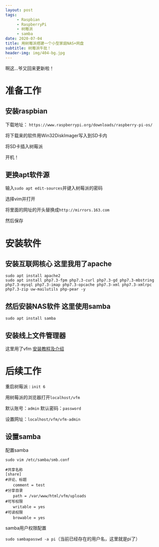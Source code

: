 ```yaml
---
layout: post
tags:
     - Raspbian
     - RaspberryPi
     - 树莓派
     - samba
date: 2020-07-04
title: 用树莓派搭建一个小型家庭NAS+网盘
subtitle: 树莓派牛批！
header-img: img/404-bg.jpg
---
```


啊这...爷又回来更新啦！

# 准备工作 

## 安装raspbian
下载地址： `https://www.raspberrypi.org/downloads/raspberry-pi-os/`

将下载来的软件用Win32DiskImager写入到SD卡内

将SD卡插入树莓派

开机！

## 更换apt软件源

输入`sudo apt edit-sources`并键入树莓派的密码

选择vim并打开

将里面的网址的开头替换成`http://mirrors.163.com`

然后保存

# 安装软件

## 安装互联网核心 **这里我用了apache**

```
sudo apt install apache2
sudo apt install php7.3-fpm php7.3-curl php7.3-gd php7.3-mbstring php7.3-mysql php7.3-imap php7.3-opcache php7.3-xml php7.3-xmlrpc php7.3-zip uw-mailutils php-pear -y
```

## 然后安装NAS软件 **这里使用samba**

```
sudo apt install samba
```

## 安装线上文件管理器
这里用了vfm
[安装教程及介绍](http://blog.liyuans.com/archives/veno-file-manager.html/comment-page-1?replyTo=2938)

# 后续工作

重启树莓派 : `init 6`

用树莓派的浏览器打开`localhost/vfm`

默认账号：`admin`
默认密码：`password`

设置网址：`localhost/vfm/vfm-admin`

## 设置samba

配置samba
```
sudo vim /etc/samba/smb.conf
```

```
#共享名称
[share]
#评论、标题
　　comment = test
#分享目录
　　path = /var/www/html/vfm/uploads
#可写权限
　　writable = yes
#可读权限
　　browable = yes
```

samba用户权限配置

`sudo sambapasswd -a pi`（当前已经存在的用户名，这里就是pi了）

